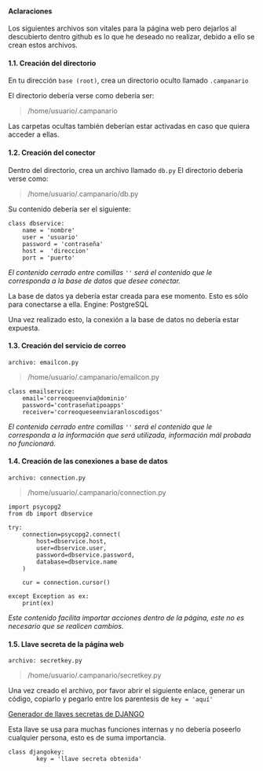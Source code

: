 
#### Aclaraciones
Los siguientes archivos son vitales para la página web pero dejarlos al descubierto dentro github es lo que he deseado no realizar, debido a ello se crean estos archivos.

#### 1.1. Creación del directorio

En tu dirección `base (root)`, crea un directorio oculto llamado `.campanario`

El directorio debería verse como debería ser:

> /home/usuario/.campanario

Las carpetas ocultas también deberían estar activadas en caso que quiera acceder a ellas.

#### 1.2. Creación del conector

Dentro del directorio, crea un archivo llamado `db.py`
El directorio debería verse como:
> /home/usuario/.campanario/db.py

Su contenido debería ser el siguiente:

<pre><code>class dbservice:
    name = 'nombre'
    user = 'usuario'
    password = 'contraseña'
    host =  'direccion'
    port = 'puerto'
</code></pre>

*El contenido cerrado entre comillas `''` será el contenido que le corresponda a la base de datos que desee conectar.*

La base de datos ya debería estar creada para ese momento. Esto es sólo para conectarse a ella.
Engine: PostgreSQL 

Una vez realizado esto, la conexión a la base de datos no debería estar expuesta.





#### 1.3. Creación del servicio de correo

`archivo: emailcon.py`

> /home/usuario/.campanario/emailcon.py

<pre><code>class emailservice:
    email='correoqueenvia@dominio'
    password='contraseñatipoapps'
    receiver='correoqueseenviaranloscodigos'
</code></pre>

*El contenido cerrado entre comillas `''` será el contenido que le corresponda a la información que será utilizada, información mál probada no funcionará.*


#### 1.4. Creación de las conexiones a base de datos

`archivo: connection.py`

> /home/usuario/.campanario/connection.py

<pre><code>import psycopg2 
from db import dbservice

try:
    connection=psycopg2.connect(
        host=dbservice.host,
        user=dbservice.user,
        password=dbservice.password,
        database=dbservice.name
    )

    cur = connection.cursor()

except Exception as ex:
    print(ex)</code></pre>

*Este contenido facilita importar acciones dentro de la página, este no es necesario que se realicen cambios.*

#### 1.5. Llave secreta de la página web

`archivo: secretkey.py`

> /home/usuario/.campanario/secretkey.py

Una vez creado el archivo, por favor abrir el siguiente enlace, generar un código, copiarlo y pegarlo entre los parentesis de `key = 'aquí'`

[Generador de llaves secretas de DJANGO](https://djecrety.ir/)

Esta llave se usa para muchas funciones internas y no debería poseerlo cualquier persona, esto es de suma importancia.

<pre><code>class djangokey:
        key = 'llave secreta obtenida'</code></pre>
